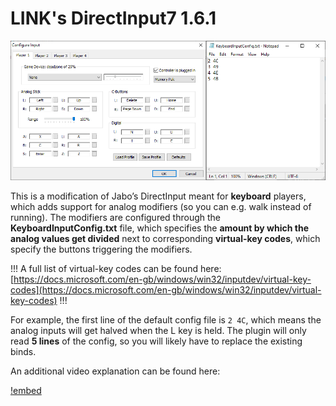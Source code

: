 # LINK's DirectInput7 1.6.1

![](./img/keyboardinput.png)

This is a modification of Jabo’s DirectInput meant for **keyboard** players, which adds support for analog modifiers (so you can e.g. walk instead of running). The modifiers are configured through the **KeyboardInputConfig.txt** file, which specifies the **amount by which the analog values get divided** next to corresponding **virtual-key codes**, which specify the buttons triggering the modifiers. 

!!!
A full list of virtual-key codes can be found here: [https://docs.microsoft.com/en-gb/windows/win32/inputdev/virtual-key-codes](https://docs.microsoft.com/en-gb/windows/win32/inputdev/virtual-key-codes)
!!!

For example, the first line of the default config file is `2 4C`, which means the analog inputs will get halved when the L key is held. The plugin will only read **5 lines** of the config, so you will likely have to replace the existing binds.

An additional video explanation can be found here:

[!embed](https://www.youtube.com/embed/pwsz8ak65N0)